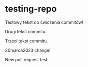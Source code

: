 # testing-repo


Testowy tekst do ćwiczenia commitów!

Drugi tekst commitu.

Trzeci tekst commitu.

30marca2023 change!

New pull request test
